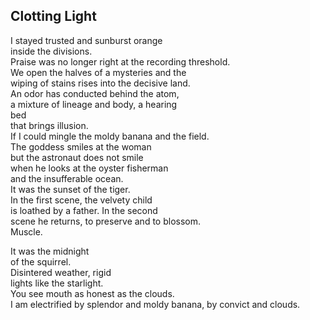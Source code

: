 Clotting Light
--------------
I stayed trusted and sunburst orange  
inside the divisions.  
Praise was no longer right at the recording threshold.  
We open the halves of a mysteries and the  
wiping of stains rises into the decisive land.  
An odor has conducted behind the atom,  
a mixture of lineage and body, a hearing  
bed  
that brings illusion.  
If I could mingle the moldy banana and the field.  
The goddess smiles at the woman  
but the astronaut does not smile  
when he looks at the oyster fisherman  
and the insufferable ocean.  
It was the sunset of the tiger.  
In the first scene, the velvety child  
is loathed by a father. In the second  
scene he returns, to preserve and to blossom.  
Muscle.  
  
It was the midnight  
of the squirrel.  
Disintered weather, rigid  
lights like the starlight.  
You see mouth as honest as the clouds.  
I am electrified by splendor and moldy banana, by convict and clouds.  
